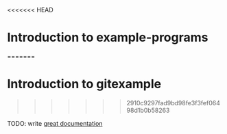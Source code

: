 <<<<<<< HEAD
# Introduction to example-programs
=======
# Introduction to gitexample
>>>>>>> 2910c9297fad9bd98fe3f3fef06498d1b0b58263

TODO: write [great documentation](http://jacobian.org/writing/what-to-write/)

